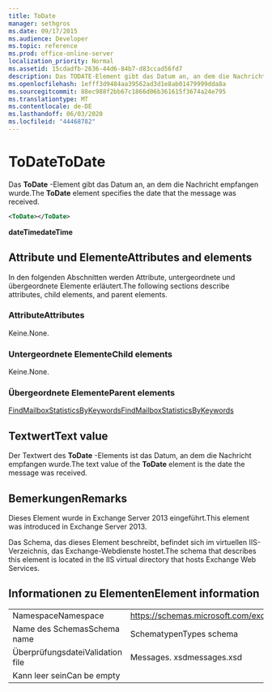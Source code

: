 ```yaml
---
title: ToDate
manager: sethgros
ms.date: 09/17/2015
ms.audience: Developer
ms.topic: reference
ms.prod: office-online-server
localization_priority: Normal
ms.assetid: 15cdadfb-2636-44d6-84b7-d83ccad56fd7
description: Das TODATE-Element gibt das Datum an, an dem die Nachricht empfangen wurde.
ms.openlocfilehash: 1efff3d9484aa39562ad3d1e8ab01479999dda8a
ms.sourcegitcommit: 88ec988f2bb67c1866d06b361615f3674a24e795
ms.translationtype: MT
ms.contentlocale: de-DE
ms.lasthandoff: 06/03/2020
ms.locfileid: "44468782"
---
```

# <a name="todate"></a><span data-ttu-id="d5158-103">ToDate</span><span class="sxs-lookup"><span data-stu-id="d5158-103">ToDate</span></span>

<span data-ttu-id="d5158-104">Das **ToDate** -Element gibt das Datum an, an dem die Nachricht empfangen wurde.</span><span class="sxs-lookup"><span data-stu-id="d5158-104">The **ToDate** element specifies the date that the message was received.</span></span> 
  
```XML
<ToDate></ToDate>
```

 <span data-ttu-id="d5158-105">**dateTime**</span><span class="sxs-lookup"><span data-stu-id="d5158-105">**dateTime**</span></span>
## <a name="attributes-and-elements"></a><span data-ttu-id="d5158-106">Attribute und Elemente</span><span class="sxs-lookup"><span data-stu-id="d5158-106">Attributes and elements</span></span>

<span data-ttu-id="d5158-107">In den folgenden Abschnitten werden Attribute, untergeordnete und übergeordnete Elemente erläutert.</span><span class="sxs-lookup"><span data-stu-id="d5158-107">The following sections describe attributes, child elements, and parent elements.</span></span>
  
### <a name="attributes"></a><span data-ttu-id="d5158-108">Attribute</span><span class="sxs-lookup"><span data-stu-id="d5158-108">Attributes</span></span>

<span data-ttu-id="d5158-109">Keine.</span><span class="sxs-lookup"><span data-stu-id="d5158-109">None.</span></span>
  
### <a name="child-elements"></a><span data-ttu-id="d5158-110">Untergeordnete Elemente</span><span class="sxs-lookup"><span data-stu-id="d5158-110">Child elements</span></span>

<span data-ttu-id="d5158-111">Keine.</span><span class="sxs-lookup"><span data-stu-id="d5158-111">None.</span></span>
  
### <a name="parent-elements"></a><span data-ttu-id="d5158-112">Übergeordnete Elemente</span><span class="sxs-lookup"><span data-stu-id="d5158-112">Parent elements</span></span>

[<span data-ttu-id="d5158-113">FindMailboxStatisticsByKeywords</span><span class="sxs-lookup"><span data-stu-id="d5158-113">FindMailboxStatisticsByKeywords</span></span>](findmailboxstatisticsbykeywords.md)
  
## <a name="text-value"></a><span data-ttu-id="d5158-114">Textwert</span><span class="sxs-lookup"><span data-stu-id="d5158-114">Text value</span></span>

<span data-ttu-id="d5158-115">Der Textwert des **ToDate** -Elements ist das Datum, an dem die Nachricht empfangen wurde.</span><span class="sxs-lookup"><span data-stu-id="d5158-115">The text value of the **ToDate** element is the date the message was received.</span></span> 
  
## <a name="remarks"></a><span data-ttu-id="d5158-116">Bemerkungen</span><span class="sxs-lookup"><span data-stu-id="d5158-116">Remarks</span></span>

<span data-ttu-id="d5158-117">Dieses Element wurde in Exchange Server 2013 eingeführt.</span><span class="sxs-lookup"><span data-stu-id="d5158-117">This element was introduced in Exchange Server 2013.</span></span>
  
<span data-ttu-id="d5158-118">Das Schema, das dieses Element beschreibt, befindet sich im virtuellen IIS-Verzeichnis, das Exchange-Webdienste hostet.</span><span class="sxs-lookup"><span data-stu-id="d5158-118">The schema that describes this element is located in the IIS virtual directory that hosts Exchange Web Services.</span></span>
  
## <a name="element-information"></a><span data-ttu-id="d5158-119">Informationen zu Elementen</span><span class="sxs-lookup"><span data-stu-id="d5158-119">Element information</span></span>

|||
|:-----|:-----|
|<span data-ttu-id="d5158-120">Namespace</span><span class="sxs-lookup"><span data-stu-id="d5158-120">Namespace</span></span>  <br/> |https://schemas.microsoft.com/exchange/services/2006/messages  <br/> |
|<span data-ttu-id="d5158-121">Name des Schemas</span><span class="sxs-lookup"><span data-stu-id="d5158-121">Schema name</span></span>  <br/> |<span data-ttu-id="d5158-122">Schematypen</span><span class="sxs-lookup"><span data-stu-id="d5158-122">Types schema</span></span>  <br/> |
|<span data-ttu-id="d5158-123">Überprüfungsdatei</span><span class="sxs-lookup"><span data-stu-id="d5158-123">Validation file</span></span>  <br/> |<span data-ttu-id="d5158-124">Messages. xsd</span><span class="sxs-lookup"><span data-stu-id="d5158-124">messages.xsd</span></span>  <br/> |
|<span data-ttu-id="d5158-125">Kann leer sein</span><span class="sxs-lookup"><span data-stu-id="d5158-125">Can be empty</span></span>  <br/> ||
   

